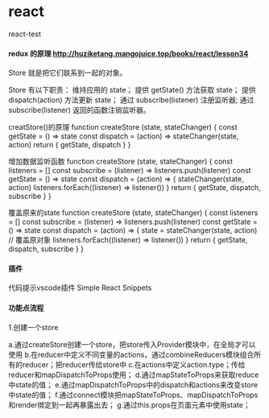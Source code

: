 # react
react-test

#### redux 的原理 http://huziketang.mangojuice.top/books/react/lesson34


Store 就是把它们联系到一起的对象。

Store 有以下职责：
维持应用的 state；
提供 getState() 方法获取 state；
提供 dispatch(action) 方法更新 state；
通过 subscribe(listener) 注册监听器;
通过 subscribe(listener) 返回的函数注销监听器。

creatStore()的原理
function createStore (state, stateChanger) {
    const getState = () => state
    const dispatch = (action) => stateChanger(state, action)
    return { getState, dispatch }
  }

增加数据监听函数
function createStore (state, stateChanger) {
    const listeners = []
    const subscribe = (listener) => listeners.push(listener)
    const getState = () => state
    const dispatch = (action) => {
        stateChanger(state, action)
        listeners.forEach((listener) => listener())
    }
    return { getState, dispatch, subscribe }
}

覆盖原来的state
function createStore (state, stateChanger) {
  const listeners = []
  const subscribe = (listener) => listeners.push(listener)
  const getState = () => state
  const dispatch = (action) => {
    state = stateChanger(state, action) // 覆盖原对象
    listeners.forEach((listener) => listener())
  }
  return { getState, dispatch, subscribe }
}



#### 插件
代码提示vscode插件
  Simple React Snippets



#### 功能点流程
1.创建一个store

a.通过createStore创建一个store，把store传入Provider模块中，在全局才可以使用
b.在reducer中定义不同变量的actions，通过combineReducers模块组合所有的reducer；把reducer传给store中
c.在actions中定义action.type；传给reducer和mapDispatchToProps使用；
d.通过mapStateToProps来获取reduce中state的值；
e.通过mapDispatchToProps中的dispatch和actions来改变store中state的值；
f.通过connect模块把mapStateToProps、mapDispatchToProps和render绑定到一起再暴露出去；
g.通过this.props在页面元素中使用state；




